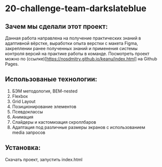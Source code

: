 # 20-challenge-team-darkslateblue

## Зачем мы сделали этот проект:
Данная работа направлена на получение практических знаний в адаптивной вёрстке, выработки опыта верстки с макета Figma, закреплении ранее полученных знаний и применения системы контроля версий на практике работы в команде.
Посмотреть проект можно по (ссылке)[https://nosdmitry.github.io/keanu/index.html] на Github Pages.

## Использованые технологии:
1. БЭМ методология, BEM-nested
2. Flexbox
3. Grid Layout
4. Позиционирование элементов
5. Псевдоклассы
6. Анимация
7. Слайдеры и кастомизация скроллбаров
8. Адаптация под различные размеры экранов с использованием media запросов

## Установка:
Скачать проект, запустить index.html
